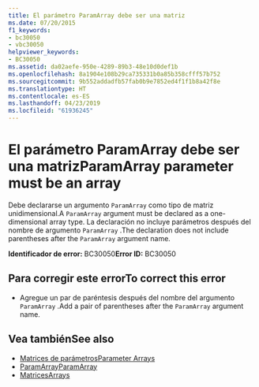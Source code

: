 ```yaml
---
title: El parámetro ParamArray debe ser una matriz
ms.date: 07/20/2015
f1_keywords:
- bc30050
- vbc30050
helpviewer_keywords:
- BC30050
ms.assetid: da02aefe-950e-4289-89b3-48e10d0def1b
ms.openlocfilehash: 8a1904e108b29ca735331b0a85b358cfff57b752
ms.sourcegitcommit: 9b552addadfb57fab0b9e7852ed4f1f1b8a42f8e
ms.translationtype: HT
ms.contentlocale: es-ES
ms.lasthandoff: 04/23/2019
ms.locfileid: "61936245"
---
```

# <a name="paramarray-parameter-must-be-an-array"></a><span data-ttu-id="a0ab0-102">El parámetro ParamArray debe ser una matriz</span><span class="sxs-lookup"><span data-stu-id="a0ab0-102">ParamArray parameter must be an array</span></span>
<span data-ttu-id="a0ab0-103">Debe declararse un argumento `ParamArray` como tipo de matriz unidimensional.</span><span class="sxs-lookup"><span data-stu-id="a0ab0-103">A `ParamArray` argument must be declared as a one-dimensional array type.</span></span> <span data-ttu-id="a0ab0-104">La declaración no incluye parámetros después del nombre de argumento `ParamArray` .</span><span class="sxs-lookup"><span data-stu-id="a0ab0-104">The declaration does not include parentheses after the `ParamArray` argument name.</span></span>  
  
 <span data-ttu-id="a0ab0-105">**Identificador de error:** BC30050</span><span class="sxs-lookup"><span data-stu-id="a0ab0-105">**Error ID:** BC30050</span></span>  
  
## <a name="to-correct-this-error"></a><span data-ttu-id="a0ab0-106">Para corregir este error</span><span class="sxs-lookup"><span data-stu-id="a0ab0-106">To correct this error</span></span>  
  
- <span data-ttu-id="a0ab0-107">Agregue un par de paréntesis después del nombre del argumento `ParamArray` .</span><span class="sxs-lookup"><span data-stu-id="a0ab0-107">Add a pair of parentheses after the `ParamArray` argument name.</span></span>  
  
## <a name="see-also"></a><span data-ttu-id="a0ab0-108">Vea también</span><span class="sxs-lookup"><span data-stu-id="a0ab0-108">See also</span></span>

- [<span data-ttu-id="a0ab0-109">Matrices de parámetros</span><span class="sxs-lookup"><span data-stu-id="a0ab0-109">Parameter Arrays</span></span>](../../visual-basic/programming-guide/language-features/procedures/parameter-arrays.md)
- [<span data-ttu-id="a0ab0-110">ParamArray</span><span class="sxs-lookup"><span data-stu-id="a0ab0-110">ParamArray</span></span>](../../visual-basic/language-reference/modifiers/paramarray.md)
- [<span data-ttu-id="a0ab0-111">Matrices</span><span class="sxs-lookup"><span data-stu-id="a0ab0-111">Arrays</span></span>](../../visual-basic/programming-guide/language-features/arrays/index.md)
